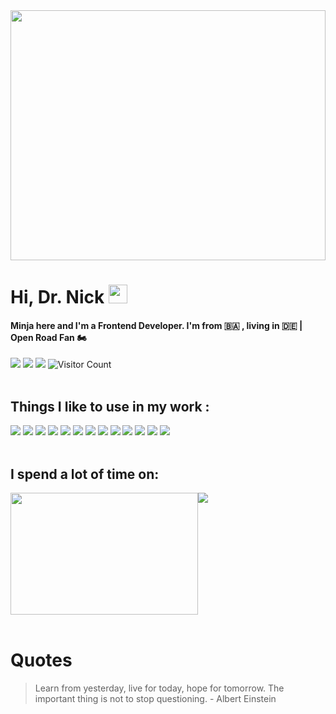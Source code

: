 <img src="https://64.media.tumblr.com/3fdff99a61a802c46804f672d736d122/tumblr_p49et2Yaxm1vl7b4bo7_500.gif" height="400px" width="100%" />

# Hi, Dr. Nick <img src="https://raw.githubusercontent.com/MartinHeinz/MartinHeinz/master/wave.gif" width="30px">

#### Minja here and I'm a Frontend Developer. I'm from 🇧🇦 , living in 🇩🇪 | Open Road Fan 🏍
  
![](https://img.shields.io/badge/milijan_popovic-informational?link=https://www.linkedin.com/in/milijan-popovic&style=flat&logo=linkedin&logoColor=white&color=blue)
![](https://img.shields.io/badge/minja_ppp-informational?link=https://twitter.com/minja_ppp&style=flat&logo=twitter&logoColor=white&color=informational)
![](https://img.shields.io/badge/milijan.popovic@web.de-informational?style=flat&logo=gmail&logoColor=white&color=red)
![Visitor Count](https://shields-io-visitor-counter.herokuapp.com/badge?page=octocat.Spoon-Knife&style=flat&logoColor=white&color=informational)
<br/>
<br/>

## Things I like to use in my work :

![](https://img.shields.io/badge/Code-HTML5-informational?style=flat&logo=html5&logoColor=white&color=blue)
![](https://img.shields.io/badge/Code-CSS3-informational?style=flat&logo=css3&logoColor=white&color=blue)
![](https://img.shields.io/badge/Code-JavaScript-informational?style=flat&logo=javascript&logoColor=white&color=blue)
![](https://img.shields.io/badge/Code-React-informational?style=flat&logo=react&logoColor=white&color=blue)
![](https://img.shields.io/badge/Tool-Git-informational?style=flat&logo=git&logoColor=white&color=red)
![](https://img.shields.io/badge/Tool-Figma-informational?style=flat&logo=figma&logoColor=white&color=red)
![](https://img.shields.io/badge/Tool-XD-informational?style=flat&logo=adobexd&logoColor=white&color=red)
![](https://img.shields.io/badge/Code-Node-informational?style=flat&logo=node&logoColor=white&color=blue)
![](https://img.shields.io/badge/Code-Express-informational?style=flat&logo=express&logoColor=white&color=blue)
![](https://img.shields.io/badge/Code-MongoDB-informational?style=flat&logo=mongodb&logoColor=white&color=blue)
![](https://img.shields.io/badge/Editor-VisualStudio-informational?style=flat&logo=visualstudio&logoColor=white&color=success)
![](https://img.shields.io/badge/Tool-Storybook-informational?style=flat&logo=storybook&logoColor=white&color=red)
![](https://img.shields.io/badge/Code-PostgreSQL-informational?style=flat&logo=postgresql&logoColor=white&color=blue)
<br />
<br />

## I spend a lot of time on:

<div style="display:flex; flex-wrap:wrap" align="center">

<img src="https://c.tenor.com/zERwJRNREmMAAAAC/motorcycle-riding.gif" height="195px" width="300px" />
<img src="https://github-readme-streak-stats.herokuapp.com/?user=minime89-maker&theme=dark" />

</div>
<br />

# Quotes
> Learn from yesterday, live for today, hope for tomorrow. The important thing is not to stop questioning. - Albert Einstein
